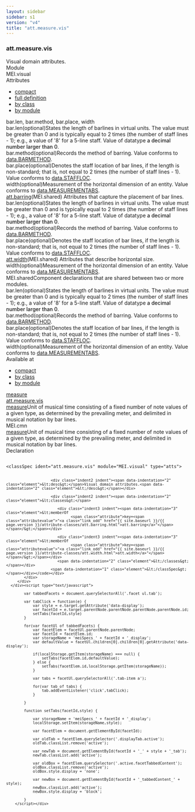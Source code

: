 ```yaml
---
layout: sidebar
sidebar: s1
version: "v4"
title: "att.measure.vis"
---
```

<div class="specPage">
   <div class="attClassSpec">
      <h3 id="att.measure.vis">att.measure.vis</h3>
      <div class="specs">
         <div class="desc">Visual domain attributes.</div>
         <div class="facet module">
            <div class="label">Module</div>
            <div class="statement text">MEI.visual</div>
         </div>
         <div class="facet attributes" id="attributes">
            <div class="label">Attributes</div>
            <div class="statement classes list">
               <ul class="tab">
                  <li class="tab-item"><a data-display="compact" id="attributes_compact_tab" href="#attributes" class="displayTab active">compact</a></li>
                  <li class="tab-item"><a data-display="full" id="attributes_full_tab" href="#attributes" class="displayTab">full definition</a></li>
                  <li class="tab-item"><a data-display="class" id="attributes_class_tab" href="#attributes" class="displayTab">by class</a></li>
                  <li class="tab-item"><a data-display="module" id="attributes_module_tab" href="#attributes" class="displayTab">by module</a></li>
               </ul>
               <div id="attributes_tabbedContent_compact" class="facetTabbedContent compact active"><span class="ident attribute" title="States the length of barlines in virtual units. The value must be greater than 0 and is typically equal to 2 times (the number of staff lines - 1); e.g., a value of '8' for a 5-line staff.">bar.len</span>, <span class="ident attribute" title="Records the method of barring.">bar.method</span>, <span class="ident attribute" title="Denotes the staff location of bar lines, if the length is non-standard; that is, not equal to 2 times (the number of staff lines - 1).">bar.place</span>, <span class="ident attribute" title="Measurement of the horizontal dimension of an entity.">width</span></div>
               <div id="attributes_tabbedContent_full" class="facetTabbedContent full">
                  <div class="attributeDef def" data-module="MEI.shared"><span class="ident attribute" title="States the length of barlines in virtual units. The value must be greater than 0 and is typically equal to 2 times (the number of staff lines - 1); e.g., a value of '8' for a 5-line staff.">bar.len</span><span class="attributeUsage">(optional)</span><span class="attributeDesc desc">States the length of barlines in virtual units. The value must be greater than 0 and
                        is typically equal to 2 times (the number of staff lines - 1); e.g., a value of '8'
                        for a
                        5-line staff.</span><span class="attributeValues">
                        Value of datatype <span style="font-weight: 500;">
                           a decimal number larger than 0</span>.
                        </span></div>
                  <div class="attributeDef def" data-module="MEI.shared"><span class="ident attribute" title="Records the method of barring.">bar.method</span><span class="attributeUsage">(optional)</span><span class="attributeDesc desc">Records the method of barring.</span><span class="attributeValues">
                        Value conforms to <a class="link_odd_classSpec" href="{{ site.baseurl }}/{{ page.version }}/data-types/data.barmethod.html">data.BARMETHOD</a>.
                        </span></div>
                  <div class="attributeDef def" data-module="MEI.shared"><span class="ident attribute" title="Denotes the staff location of bar lines, if the length is non-standard; that is, not equal to 2 times (the number of staff lines - 1).">bar.place</span><span class="attributeUsage">(optional)</span><span class="attributeDesc desc">Denotes the staff location of bar lines, if the length is non-standard; that is, not
                        equal to 2 times (the number of staff lines - 1).</span><span class="attributeValues">
                        Value conforms to <a class="link_odd_classSpec" href="{{ site.baseurl }}/{{ page.version }}/data-types/data.staffloc.html">data.STAFFLOC</a>.
                        </span></div>
                  <div class="attributeDef def" data-module="MEI.shared"><span class="ident attribute" title="Measurement of the horizontal dimension of an entity.">width</span><span class="attributeUsage">(optional)</span><span class="attributeDesc desc">Measurement of the horizontal dimension of an entity.</span><span class="attributeValues">
                        Value conforms to <a class="link_odd_classSpec" href="{{ site.baseurl }}/{{ page.version }}/data-types/data.measurementabs.html">data.MEASUREMENTABS</a>.
                        </span></div>
               </div>
               <div id="attributes_tabbedContent_class" class="facetTabbedContent class">
                  <div class="classBox" title="att.barring">
                     <div class="classHeading"><label class="classLabel"><a class="classLink" href="{{ site.baseurl }}/{{ page.version }}/attribute-classes/att.barring.html">att.barring</a></label><span class="classDesc">(MEI.shared) Attributes that capture the placement of bar lines.</span></div>
                     <div class="classContent">
                        <div class="attributeDef def" data-module="MEI.shared"><span class="ident attribute" title="States the length of barlines in virtual units. The value must be greater than 0 and is typically equal to 2 times (the number of staff lines - 1); e.g., a value of '8' for a 5-line staff.">bar.len</span><span class="attributeUsage">(optional)</span><span class="attributeDesc desc">States the length of barlines in virtual units. The value must be greater than 0 and
                              is typically equal to 2 times (the number of staff lines - 1); e.g., a value of '8'
                              for a
                              5-line staff.</span><span class="attributeValues">
                              Value of datatype <span style="font-weight: 500;">
                                 a decimal number larger than 0</span>.
                              </span></div>
                        <div class="attributeDef def" data-module="MEI.shared"><span class="ident attribute" title="Records the method of barring.">bar.method</span><span class="attributeUsage">(optional)</span><span class="attributeDesc desc">Records the method of barring.</span><span class="attributeValues">
                              Value conforms to <a class="link_odd_classSpec" href="{{ site.baseurl }}/{{ page.version }}/data-types/data.barmethod.html">data.BARMETHOD</a>.
                              </span></div>
                        <div class="attributeDef def" data-module="MEI.shared"><span class="ident attribute" title="Denotes the staff location of bar lines, if the length is non-standard; that is, not equal to 2 times (the number of staff lines - 1).">bar.place</span><span class="attributeUsage">(optional)</span><span class="attributeDesc desc">Denotes the staff location of bar lines, if the length is non-standard; that is, not
                              equal to 2 times (the number of staff lines - 1).</span><span class="attributeValues">
                              Value conforms to <a class="link_odd_classSpec" href="{{ site.baseurl }}/{{ page.version }}/data-types/data.staffloc.html">data.STAFFLOC</a>.
                              </span></div>
                     </div>
                  </div>
                  <div class="classBox" title="att.width">
                     <div class="classHeading"><label class="classLabel"><a class="classLink" href="{{ site.baseurl }}/{{ page.version }}/attribute-classes/att.width.html">att.width</a></label><span class="classDesc">(MEI.shared) Attributes that describe horizontal size.</span></div>
                     <div class="classContent">
                        <div class="attributeDef def" data-module="MEI.shared"><span class="ident attribute" title="Measurement of the horizontal dimension of an entity.">width</span><span class="attributeUsage">(optional)</span><span class="attributeDesc desc">Measurement of the horizontal dimension of an entity.</span><span class="attributeValues">
                              Value conforms to <a class="link_odd_classSpec" href="{{ site.baseurl }}/{{ page.version }}/data-types/data.measurementabs.html">data.MEASUREMENTABS</a>.
                              </span></div>
                     </div>
                  </div>
               </div>
               <div id="attributes_tabbedContent_module" class="facetTabbedContent module">
                  <div class="classBox" title="MEI.shared">
                     <div class="classHeading"><label class="classLabel">MEI.shared</label><span class="classDesc">Component declarations that are shared between two or more modules.</span></div>
                     <div class="classContent">
                        <div class="attributeDef def" data-module="MEI.shared"><span class="ident attribute" title="States the length of barlines in virtual units. The value must be greater than 0 and is typically equal to 2 times (the number of staff lines - 1); e.g., a value of '8' for a 5-line staff.">bar.len</span><span class="attributeUsage">(optional)</span><span class="attributeDesc desc">States the length of barlines in virtual units. The value must be greater than 0 and
                              is typically equal to 2 times (the number of staff lines - 1); e.g., a value of '8'
                              for a
                              5-line staff.</span><span class="attributeValues">
                              Value of datatype <span style="font-weight: 500;">
                                 a decimal number larger than 0</span>.
                              </span></div>
                        <div class="attributeDef def" data-module="MEI.shared"><span class="ident attribute" title="Records the method of barring.">bar.method</span><span class="attributeUsage">(optional)</span><span class="attributeDesc desc">Records the method of barring.</span><span class="attributeValues">
                              Value conforms to <a class="link_odd_classSpec" href="{{ site.baseurl }}/{{ page.version }}/data-types/data.barmethod.html">data.BARMETHOD</a>.
                              </span></div>
                        <div class="attributeDef def" data-module="MEI.shared"><span class="ident attribute" title="Denotes the staff location of bar lines, if the length is non-standard; that is, not equal to 2 times (the number of staff lines - 1).">bar.place</span><span class="attributeUsage">(optional)</span><span class="attributeDesc desc">Denotes the staff location of bar lines, if the length is non-standard; that is, not
                              equal to 2 times (the number of staff lines - 1).</span><span class="attributeValues">
                              Value conforms to <a class="link_odd_classSpec" href="{{ site.baseurl }}/{{ page.version }}/data-types/data.staffloc.html">data.STAFFLOC</a>.
                              </span></div>
                        <div class="attributeDef def" data-module="MEI.shared"><span class="ident attribute" title="Measurement of the horizontal dimension of an entity.">width</span><span class="attributeUsage">(optional)</span><span class="attributeDesc desc">Measurement of the horizontal dimension of an entity.</span><span class="attributeValues">
                              Value conforms to <a class="link_odd_classSpec" href="{{ site.baseurl }}/{{ page.version }}/data-types/data.measurementabs.html">data.MEASUREMENTABS</a>.
                              </span></div>
                     </div>
                  </div>
               </div>
            </div>
         </div>
         <div class="facet availableAt" id="availableAt">
            <div class="label">Available at</div>
            <div class="statement classes list">
               <ul class="tab">
                  <li class="tab-item"><a data-display="compact" id="availableAt_compact_tab" href="#availableAt" class="displayTab active">compact</a></li>
                  <li class="tab-item"><a data-display="class" id="availableAt_class_tab" href="#availableAt" class="displayTab">by class</a></li>
                  <li class="tab-item"><a data-display="module" id="availableAt_module_tab" href="#availableAt" class="displayTab">by module</a></li>
               </ul>
               <div id="availableAt_tabbedContent_compact" class="facetTabbedContent compact active"><span class="ident element" title="Unit of musical time consisting of a fixed number of note values of a given type, as determined by the prevailing meter, and delimited in musical notation by bar lines."><a class="link_odd_elementSpec" href="{{ site.baseurl }}/{{ page.version }}/elements/measure.html">measure</a></span></div>
               <div id="availableAt_tabbedContent_class" class="facetTabbedContent class">
                  <div class="classBox" title="att.measure.vis">
                     <div class="classHeading"><label class="classLabel"><a class="classLink" href="{{ site.baseurl }}/{{ page.version }}/attribute-classes/att.measure.vis.html">att.measure.vis</a></label><span class="classDesc"></span></div>
                     <div class="classContent">
                        <div class="elementRef" data-module="MEI.cmn"><a class="link_odd_elementSpec" href="{{ site.baseurl }}/{{ page.version }}/elements/measure.html">measure</a><span class="elementDesc">Unit of musical time consisting of a fixed number of note values of a given type,
                              as
                              determined by the prevailing meter, and delimited in musical notation by bar lines.</span></div>
                     </div>
                  </div>
               </div>
               <div id="availableAt_tabbedContent_module" class="facetTabbedContent module">
                  <div class="classBox" title="MEI.cmn">
                     <div class="classHeading"><label class="classLabel">MEI.cmn</label><span class="classDesc"></span></div>
                     <div class="classContent">
                        <div class="elementRef" data-module="MEI.cmn"><a class="link_odd_elementSpec" href="{{ site.baseurl }}/{{ page.version }}/elements/measure.html">measure</a><span class="elementDesc">Unit of musical time consisting of a fixed number of note values of a given type,
                              as
                              determined by the prevailing meter, and delimited in musical notation by bar lines.</span></div>
                     </div>
                  </div>
               </div>
            </div>
         </div>
         <div class="facet declaration">
            <div class="label">Declaration</div>
            <div class="statement declaration">
               <div class="code" xml:space="preserve" data-lang="ODD"><code>
                     <div class="indent1 indent"><span data-indentation="1" class="element">&lt;classSpec <span class="attribute">ident=</span><span class="attributevalue">"att.measure.vis"</span> <span class="attribute">module=</span><span class="attributevalue">"MEI.visual"</span> <span class="attribute">type=</span><span class="attributevalue">"atts"</span>&gt;</span>
                        
                        <div class="indent2 indent"><span data-indentation="2" class="element">&lt;desc&gt;</span>Visual domain attributes.<span data-indentation="2" class="element">&lt;/desc&gt;</span></div>
                        
                        <div class="indent2 indent"><span data-indentation="2" class="element">&lt;classes&gt;</span>
                           
                           <div class="indent3 indent"><span data-indentation="3" class="element">&lt;memberOf
                                 <span class="attribute">key=<span class="attributevalue">"<a class="link_odd" href="{{ site.baseurl }}/{{ page.version }}/attribute-classes/att.barring.html">att.barring</a>"</span></span>/&gt;</span></div>
                           
                           <div class="indent3 indent"><span data-indentation="3" class="element">&lt;memberOf
                                 <span class="attribute">key=<span class="attributevalue">"<a class="link_odd" href="{{ site.baseurl }}/{{ page.version }}/attribute-classes/att.width.html">att.width</a>"</span></span>/&gt;</span></div>
                           <span data-indentation="2" class="element">&lt;/classes&gt;</span></div>
                        <span data-indentation="1" class="element">&lt;/classSpec&gt;</span></div></code></div>
            </div>
         </div>
      </div><script type="text/javascript">
            
            var tabbedFacets = document.querySelectorAll('.facet ul.tab');
            
            var tabClick = function(e) {
                var style = e.target.getAttribute('data-display');
                var facetId = e.target.parentNode.parentNode.parentNode.parentNode.id;
                setTabs(facetId,style)
            }
            
            for(var facetUl of tabbedFacets) {
                var facetElem = facetUl.parentNode.parentNode;
                var facetId = facetElem.id;
                var storageName = 'meiSpecs_' + facetId + '_display';
                var defaultValue = facetUl.children[0].children[0].getAttribute('data-display');
                
                if(localStorage.getItem(storageName) === null) {
                    setTabs(facetElem.id,defaultValue);
                } else {
                    setTabs(facetElem.id,localStorage.getItem(storageName));
                }
                
                var tabs = facetUl.querySelectorAll('.tab-item a');
                
                for(var tab of tabs) {
                    tab.addEventListener('click',tabClick);
                }
                
            }
            
            function setTabs(facetId,style) {
                
                var storageName = 'meiSpecs_' + facetId + '_display';
                localStorage.setItem(storageName,style);
                
                var facetElem = document.getElementById(facetId);
                
                var oldTab = facetElem.querySelector('.displayTab.active');
                oldTab.classList.remove('active');
                
                var newTab = document.getElementById(facetId + '_' + style + '_tab');
                newTab.classList.add('active');
                
                var oldBox = facetElem.querySelector('.active.facetTabbedContent');
                oldBox.classList.remove('active');
                oldBox.style.display = 'none';
                
                var newBox = document.getElementById(facetId + '_tabbedContent_' + style);
                newBox.classList.add('active');
                newBox.style.display = 'block';
                
            }
        </script></div>
</div>
